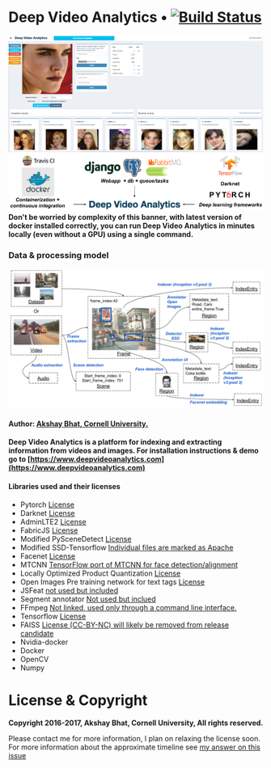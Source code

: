# Deep Video Analytics  •  [![Build Status](https://travis-ci.org/AKSHAYUBHAT/DeepVideoAnalytics.svg?branch=master)](https://travis-ci.org/AKSHAYUBHAT/DeepVideoAnalytics)

![UI Screenshot](notebooks/emma.png "Emma Watson, from poster of her latest subject appropriate movie The Circle")
![Banner](notebooks/banner_small.png "banner")
**Don't be worried by complexity of this banner, with latest version of docker installed correctly, you can run Deep Video Analytics in minutes locally (even without a GPU) using a single command.** 
### Data & processing model
![Data model](notebooks/infographic.png "graphic")



#### Author: [Akshay Bhat, Cornell University.](http://www.akshaybhat.com)

#### Deep Video Analytics is a platform for indexing and extracting information from videos and images. For installation instructions & demo go to [https://www.deepvideoanalytics.com](https://www.deepvideoanalytics.com)

#### Libraries used and their licenses

- Pytorch [License](https://github.com/pytorch/pytorch/blob/master/LICENSE)
- Darknet [License](https://github.com/pjreddie/darknet/blob/master/LICENSE)
- AdminLTE2 [License](https://github.com/almasaeed2010/AdminLTE/blob/master/LICENSE)
- FabricJS [License](https://github.com/kangax/fabric.js/blob/master/LICENSE)
- Modified PySceneDetect [License](https://github.com/Breakthrough/PySceneDetect)
- Modified SSD-Tensorflow [Individual files are marked as Apache](https://github.com/balancap/SSD-Tensorflow)
- Facenet [License](https://github.com/davidsandberg/facenet)
- MTCNN [TensorFlow port of MTCNN for face detection/alignment](https://github.com/kpzhang93/MTCNN_face_detection_alignment)
- Locally Optimized Product Quantization [License](https://github.com/yahoo/lopq/blob/master/LICENSE)
- Open Images Pre training network for text tags [License](https://github.com/openimages/dataset/blob/master/LICENSE) 
- JSFeat [not used but included](https://inspirit.github.io/jsfeat/)
- Segment annotator [Not used but inclued](https://github.com/kyamagu/js-segment-annotator/blob/master/LICENSE)
- FFmpeg [Not linked, used only through a command line interface.](https://www.ffmpeg.org/legal.html)
- Tensorflow [License](https://github.com/tensorflow/tensorflow/blob/master/LICENSE)
- FAISS [License (CC-BY-NC) will likely be removed from release candidate](https://github.com/facebookresearch/faiss)
- Nvidia-docker
- Docker
- OpenCV
- Numpy

# License & Copyright

**Copyright 2016-2017, Akshay Bhat, Cornell University, All rights reserved.**

Please contact me for more information, I plan on relaxing the license soon.
For more information about the approximate timeline see [my answer on this issue](https://github.com/AKSHAYUBHAT/DeepVideoAnalytics/issues/29)
 

